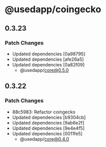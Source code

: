 # @usedapp/coingecko

## 0.3.23

### Patch Changes

- Updated dependencies [0a98795]
- Updated dependencies [afe26a5]
- Updated dependencies [0a82f09]
  - @usedapp/core@0.5.0

## 0.3.22

### Patch Changes

- 88c5983: Refactor coingecko
- Updated dependencies [b9304cb]
- Updated dependencies [9ab6e2f]
- Updated dependencies [9e4e4f5]
- Updated dependencies [0011fe5]
  - @usedapp/core@0.4.0
